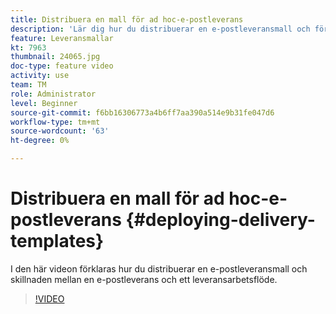 ```yaml
---
title: Distribuera en mall för ad hoc-e-postleverans
description: 'Lär dig hur du distribuerar en e-postleveransmall och förstår skillnaden mellan en e-postleverans och ett leveransarbetsflöde. '
feature: Leveransmallar
kt: 7963
thumbnail: 24065.jpg
doc-type: feature video
activity: use
team: TM
role: Administrator
level: Beginner
source-git-commit: f6bb16306773a4b6ff7aa390a514e9b31fe047d6
workflow-type: tm+mt
source-wordcount: '63'
ht-degree: 0%

---
```



# Distribuera en mall för ad hoc-e-postleverans {#deploying-delivery-templates}

I den här videon förklaras hur du distribuerar en e-postleveransmall och skillnaden mellan en e-postleverans och ett leveransarbetsflöde.

>[!VIDEO](https://video.tv.adobe.com/v/24065?quality=12)
